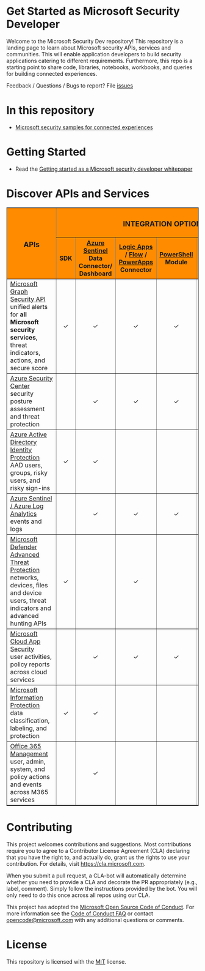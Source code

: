 # Get Started as Microsoft Security Developer 

Welcome to the Microsoft Security Dev repository! This repository is a landing page to learn about  Microsoft security APIs, services and communities. This will enable application developers to build security applications catering to different requirements. Furthermore, this repo is a starting point to share code, libraries, notebooks, workbooks, and queries for building connected experiences.

Feedback / Questions / Bugs to report? File [issues](https://github.com/Microsoft/securitydev/issues)

# In this repository
* [Microsoft security samples for connected experiences](https://github.com/Microsoft/securitydev)

# Getting Started
* Read the [Getting started as a Microsoft security developer whitepaper](https://aka.ms/securitydevwhitepaper)

# Discover APIs and Services  
<table BORDER="1" CELLPADDING="10" class="myTable">
    <thead>
        <col>
        <colgroup span="6"></colgroup>
        <tr style="background-color:DarkOrange;">
            <th rowspan="2" scope="col" style="min-width: 7em;"><h3>APIs</h3></th>
            <th colspan="6" scope="colgroup"><h3>INTEGRATION OPTIONS</h3></th>
        </tr>
        <tr style="background-color:DarkOrange;">
            <th>SDK</th>
            <th><a href="https://docs.microsoft.com/azure/sentinel/">Azure Sentinel</a> Data Connector/ Dashboard</th>
            <th><a href="https://azure.microsoft.com/services/logic-apps/">Logic Apps</a> / <a href="https://flow.microsoft.com/">Flow</a> / <a href="https://powerapps.microsoft.com/">PowerApps</a> Connector</th>
            <th><a href="https://docs.microsoft.com/powershell/">PowerShell</a> Module</th>
            <th><a href="https://powerbi.microsoft.com/">Power BI</a> Connector</th>
            <th><a href="https://docs.microsoft.com/azure/notebooks/">Azure</a> / <a href="https://jupyter.org/">Jupyter</a> Notebooks</th>
        </tr>
    </thead>
    <tbody >
        <tr>
            <td >
                <a href="https://docs.microsoft.com/graph/security-concept-overview">Microsoft Graph Security API</a><br>unified alerts for <b>all Microsoft security services</b>, threat indicators, actions, and secure score
            </td>
            <td align="center">&#10003;</td>
            <td align="center">&#10003;</td>
            <td align="center">&#10003;</td>
            <td align="center">&#10003;</td>
            <td align="center">&#10003;</td>
            <td align="center">&#10003;</td>
        </tr>
        <tr>
            <td>
                <a href="https://docs.microsoft.com/rest/api/securitycenter/">Azure Security Center</a><br>security posture assessment and threat protection
            </td>
            <td align="center"></td>
            <td align="center">&#10003;</td>
            <td align="center">&#10003;</td>
            <td align="center">&#10003;</td>
            <td align="center"></td>
            <td align="center"></td>
        </tr>
        <tr>
            <td>
                <a href="https://docs.microsoft.com/azure/active-directory/identity-protection/graph-get-started">Azure Active Directory Identity Protection</a><br>AAD users, groups, risky users, and risky sign-ins
            </td>
            <td align="center">&#10003;</td>
            <td align="center">&#10003;</td>
            <td align="center"></td>
            <td align="center"></td>
            <td align="center"></td>
            <td align="center"></td>
        </tr>
        <tr>
            <td>
                <a href="https://dev.loganalytics.io/">Azure Sentinel / Azure Log Analytics</a><br>events and logs
            </td>
            <td align="center"></td>
            <td align="center">&#10003;</td>
            <td align="center">&#10003;</td>
            <td align="center">&#10003;</td>
            <td align="center"></td>
            <td align="center">&#10003;</td>
        </tr>
        <tr>
            <td>
                <a href="https://docs.microsoft.com/windows/security/threat-protection/windows-defender-atp/use-apis">Microsoft Defender Advanced Threat Protection</a><br>networks, devices, files and device users, threat indicators and advanced hunting APIs
            </td>
            <td align="center">&#10003;</td>
            <td align="center"></td>
            <td align="center">&#10003;</td>
            <td align="center"></td>
            <td align="center">&#10003;</td>
            <td align="center">&#10003;</td>
        </tr>
        <tr>
            <td>
                <a href="https://docs.microsoft.com/cloud-app-security/api-tokens">Microsoft Cloud App Security</a><br>user activities, policy reports across cloud services
            </td>
            <td align="center"></td>
            <td align="center">&#10003;</td>
            <td align="center">&#10003;</td>
            <td align="center">&#10003;</td>
            <td align="center"></td>
            <td align="center"></td>
        </tr>
        <tr>
            <td>
                <a href="https://docs.microsoft.com/information-protection/develop/overview">Microsoft Information Protection</a><br>data classification, labeling, and protection
            </td>
            <td align="center">&#10003;</td>
            <td align="center">&#10003;</td>
            <td align="center"></td>
            <td align="center"></td>
            <td align="center"></td>
            <td align="center"></td>
        </tr>
        <tr>
            <td>
                <a href="https://docs.microsoft.com/office/office-365-management-api/office-365-management-apis-overview">Office 365 Management</a><br>user, admin, system, and policy actions and events across M365 services
            </td>
            <td align="center"></td>
            <td align="center">&#10003;</td>
            <td align="center"></td>
            <td align="center"></td>
            <td align="center"></td>
            <td align="center"></td>
        </tr>
    </tbody>
</table>

 
 

# Contributing

This project welcomes contributions and suggestions.  Most contributions require you to agree to a
Contributor License Agreement (CLA) declaring that you have the right to, and actually do, grant us
the rights to use your contribution. For details, visit https://cla.microsoft.com.

When you submit a pull request, a CLA-bot will automatically determine whether you need to provide
a CLA and decorate the PR appropriately (e.g., label, comment). Simply follow the instructions
provided by the bot. You will only need to do this once across all repos using our CLA.

This project has adopted the [Microsoft Open Source Code of Conduct](https://opensource.microsoft.com/codeofconduct/).
For more information see the [Code of Conduct FAQ](https://opensource.microsoft.com/codeofconduct/faq/) or
contact [opencode@microsoft.com](mailto:opencode@microsoft.com) with any additional questions or comments.

# License
This repository is licensed with the [MIT](https://github.com/microsoftgraph/security-api-solutions/blob/master/LICENSE) license. 
